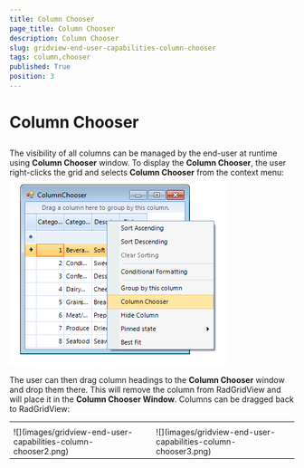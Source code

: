 ```yaml
---
title: Column Chooser
page_title: Column Chooser
description: Column Chooser
slug: gridview-end-user-capabilities-column-chooser
tags: column,chooser
published: True
position: 3
---
```


# Column Chooser



## 

The visibility of all columns can be managed by the end-user at runtime using __Column Chooser__ window.
      		To display the __Column Chooser__, the user right-clicks the grid and selects 
        	__Column Chooser__ from the context menu:
        ![](images/gridview-end-user-capabilities-column-chooser1.png)

The user can then drag column headings to the __Column Chooser__ window and drop them there. This will remove the column 
      		from RadGridView and will place it in the __Column Chooser Window__. Columns can be dragged back to RadGridView:
        
<table><th><tr><td>![](images/gridview-end-user-capabilities-column-chooser2.png)</td><td>![](images/gridview-end-user-capabilities-column-chooser3.png)</td></tr></th></table>
